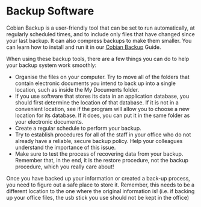 [Title]: # (Software de copias de seguridad)
[Difficulty]: # (Avanzado)
[Order]: # (4)

# Backup Software

Cobian Backup is a user-friendly tool that can be set to run automatically, at regularly scheduled times, and to include only files that have changed since your last backup. It can also compress backups to make them smaller. You can learn how to install and run it in our [Cobian Backup](umbrella://lesson/cobian-backup) Guide.

When using these backup tools, there are a few things you can do to help your backup system work smoothly:

*   Organise the files on your computer. Try to move all of the folders that contain electronic documents you intend to back up into a single location, such as inside the My Documents folder.
*   If you use software that stores its data in an application database, you should first determine the location of that database. If it is not in a convenient location, see if the program will allow you to choose a new location for its database. If it does, you can put it in the same folder as your electronic documents.
*   Create a regular schedule to perform your backup.
*   Try to establish procedures for all of the staff in your office who do not already have a reliable, secure backup policy. Help your colleagues understand the importance of this issue.
*   Make sure to test the process of recovering data from your backup. Remember that, in the end, it is the restore procedure, not the backup procedure, which you really care about!

Once you have backed up your information or created a back-up process, you need to figure out a safe place to store it. Remember, this needs to be a different location to the one where the original information is! (i.e. if backing up your office files, the usb stick you use should not be kept in the office)